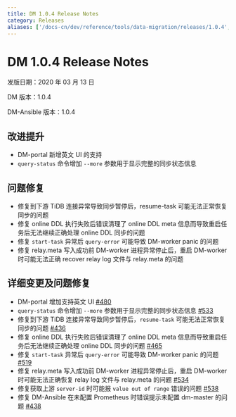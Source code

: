 ```yaml
---
title: DM 1.0.4 Release Notes
category: Releases
aliases: ['/docs-cn/dev/reference/tools/data-migration/releases/1.0.4','/docs-cn/v3.1/reference/tools/data-migration/releases/1.0.4','/docs-cn/stable/reference/tools/data-migration/releases/1.0.4','/docs-cn/v2.1/reference/tools/data-migration/releases/1.0.4']
---
```


# DM 1.0.4 Release Notes

发版日期：2020 年 03 月 13 日

DM 版本：1.0.4

DM-Ansible 版本：1.0.4

## 改进提升

- DM-portal 新增英文 UI 的支持
- `query-status` 命令增加 `--more` 参数用于显示完整的同步状态信息

## 问题修复

- 修复到下游 TiDB 连接异常导致同步暂停后，resume-task 可能无法正常恢复同步的问题
- 修复 online DDL 执行失败后错误清理了 online DDL meta 信息而导致重启任务后无法继续正确处理 online DDL 同步的问题
- 修复 `start-task` 异常后 `query-error` 可能导致 DM-worker panic 的问题
- 修复 relay.meta 写入成功前 DM-worker 进程异常停止后，重启 DM-worker 时可能无法正确 recover relay log 文件与 relay.meta 的问题

## 详细变更及问题修复

- DM-portal 增加支持英文 UI [#480](https://github.com/pingcap/dm/pull/480)
- `query-status` 命令增加 `--more` 参数用于显示完整的同步状态信息 [#533](https://github.com/pingcap/dm/pull/533)
- 修复到下游 TiDB 连接异常导致同步暂停后，`resume-task` 可能无法正常恢复同步的问题 [#436](https://github.com/pingcap/dm/pull/436)
- 修复 online DDL 执行失败后错误清理了 online DDL meta 信息而导致重启任务后无法继续正确处理 online DDL 同步的问题 [#465](https://github.com/pingcap/dm/pull/465)
- 修复 `start-task` 异常后 `query-error` 可能导致 DM-worker panic 的问题 [#519](https://github.com/pingcap/dm/pull/519)
- 修复 relay.meta 写入成功前 DM-worker 进程异常停止后，重启 DM-worker 时可能无法正确恢复 relay log 文件与 relay.meta 的问题 [#534](https://github.com/pingcap/dm/pull/534)
- 修复获取上游 `server-id` 时可能报 `value out of range` 错误的问题 [#538](https://github.com/pingcap/dm/pull/538)
- 修复 DM-Ansible 在未配置 Prometheus 时错误提示未配置 dm-master 的问题 [#438](https://github.com/pingcap/dm/pull/438)
